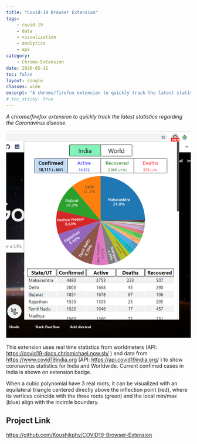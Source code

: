 ```yaml
---
title: "Covid-19 Browser Extension"
tags: 
    - covid-19
    - data
    - visualization
    - analytics
    - api
category:
    - Chrome-Extension
date: 2020-05-11
toc: false
layout: single
classes: wide
excerpt: "A chrome/firefox extension to quickly track the latest statistics regarding the Coronavirus disease."
# toc_sticky: true
---
```



_A chrome/firefox extension to quickly track the latest statistics regarding the Coronavirus disease._


<img src='/assets/images/covidb/screenshot.png'>  

This extension uses real time statistics from worldmeters (API: <a href='https://covid19-docs.chrismichael.now.sh/'>https://covid19-docs.chrismichael.now.sh/</a> ) and data from <a href='https://www.covid19india.org'>https://www.covid19india.org</a>  (API: <a href='https://api.covid19india.org/'>https://api.covid19india.org/</a> ) to show coronavirus statistics for India and Worldwide. Current confimed cases in India is shown on extension badge.  



When a cubic polynomial have 3 real roots, it can be visualized with an equilateral triangle centered directly above the inflection point (red), where its vertices coincide with the three roots (green) and the local min/max (blue) align with the incircle boundary.

## Project Link
<a href='https://github.com/Koushikphy/COVID19-Browser-Extension'>https://github.com/Koushikphy/COVID19-Browser-Extension</a>